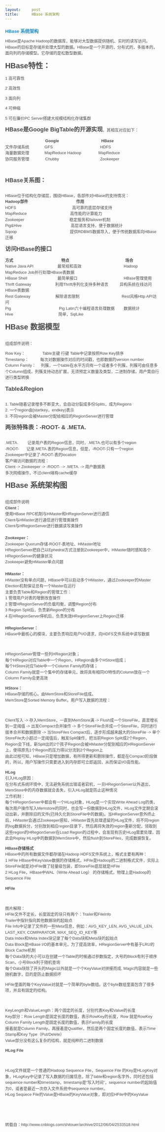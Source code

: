 ```yaml
---
layout:     post
title:      HBase 系统架构
---
```

<div id="article_content" class="article_content clearfix csdn-tracking-statistics" data-pid="blog" data-mod="popu_307" data-dsm="post">
								            <link rel="stylesheet" href="https://csdnimg.cn/release/phoenix/template/css/ck_htmledit_views-f76675cdea.css">
						<div class="htmledit_views" id="content_views">
                
<h1 class="postTitle" style="font-size:14.7px;color:rgb(75,75,75);font-family:Verdana, Geneva, Arial, Helvetica, sans-serif;">
<a id="cb_post_title_url" class="postTitle2" href="http://www.cnblogs.com/shitouer/archive/2012/06/04/2533518.html" rel="nofollow" style="text-decoration:none;color:rgb(26,139,200);">HBase 系统架构</a></h1>
<div id="cnblogs_post_body" style="color:rgb(75,75,75);font-family:Verdana, Geneva, Arial, Helvetica, sans-serif;font-size:13px;line-height:19.5px;">
<p style="line-height:1.5;">HBase是Apache Hadoop的数据库，能够对大型数据提供随机、实时的读写访问。HBase的目标是存储并处理大型的数据。HBase是一个开源的，分布式的，多版本的，面向列的存储模型。它存储的是松散型数据。</p>
<p style="line-height:1.5;"><span style="line-height:1.5;font-size:18pt;"><strong>HBase特性：</strong></span></p>
<p style="line-height:1.5;">1 高可靠性</p>
<p style="line-height:1.5;">2 高效性</p>
<p style="line-height:1.5;">3 面向列</p>
<p style="line-height:1.5;">4 可伸缩</p>
<p style="line-height:1.5;">5 可在廉价PC Server搭建大规模结构化存储集群</p>
<p style="line-height:1.5;"><span style="line-height:1.5;font-size:14pt;"><strong>HBase是Google BigTable的开源实现</strong></span>，其相互对应如下：</p>
<p style="line-height:1.5;">　　　　　　　　　　<strong>Google 　　　　　　　　　　 HBase</strong><br>
文件存储系统 　　　  GFS 　　　　　　　　　　　  HDFS<br>
海量数据处理 　　　  MapReduce Hadoop 　　　　MapReduce<br>
协同服务管理　　　　Chubby 　　　　　　　　　　Zookeeper</p>
<p style="line-height:1.5;"> </p>
<p style="line-height:1.5;"><span style="line-height:1.5;font-size:14pt;"><strong>HBase关系图：</strong></span></p>
<p style="line-height:1.5;"><img src="http://pic002.cnblogs.com/images/2012/79891/2012060400463595.jpg" alt="" style="border:0px;display:block;margin-left:auto;"></p>
<p style="line-height:1.5;">HBase位于结构化存储层，围绕HBase，各部件对HBase的支持情况：<br><strong>Hadoop部件　　　　　　　　　　　　作用</strong><br>
HDFS　　　　　　　　　　　　　　高可靠的底层存储支持<br>
MapReduce 　　　　　　　　　　  高性能的计算能力<br>
Zookeeper 　　　　　　　　　　　稳定服务和failover机制<br>
Pig&amp;Hive　　　　　　　　　　　　 高层语言支持，便于数据统计<br>
Sqoop　　　　　　　　　　　　　 提供RDBMS数据导入，便于传统数据库向HBase迁移</p>
<p style="line-height:1.5;"><span style="line-height:1.5;font-size:14pt;"><strong>访问HBase的接口</strong></span></p>
<p style="line-height:1.5;"><strong>方式　　　　　　　　　　　　特点　　　　　　　　　　　　　　场合</strong><br>
Native Java API　　　　　　最常规和高效 　　　　　　　　　　 Hadoop MapReduce Job并行处理HBase表数据<br>
HBase Shell　　　　　　　  最简单接口 　　　　　　　　　　　 HBase管理使用<br>
Thrift Gateway　　　　　　利用Thrift序列化支持多种语言 　　  异构系统在线访问HBase表数据<br>
Rest Gateway　　　　　　 解除语言限制 　　　　　　　　　　 Rest风格Http API访问<br>
Pig　　　　　　　　　　　　Pig Latin六十编程语言处理数据 　　数据统计<br>
Hive　　　　　　　　　　　 简单，SqlLike</p>
<p style="line-height:1.5;"><span style="line-height:1.5;font-size:18pt;"><strong>HBase 数据模型</strong></span></p>
<p style="line-height:1.5;"><img src="http://pic002.cnblogs.com/images/2012/79891/2012060400513336.jpg" alt="" style="border:0px;"></p>
<p style="line-height:1.5;">组成部件说明：</p>
<p style="line-height:1.5;">Row Key：　　 　　Table主键 行键 Table中记录按照Row Key排序<br>
Timestamp：   　　每次对数据操作对应的时间戳，也即数据的version number<br>
Column Family： 　列簇，一个table在水平方向有一个或者多个列簇，列簇可由任意多个Column组成，列簇支持动态扩展，无须预定义数量及类型，二进制存储，用户需自行进行类型转换</p>
<p style="line-height:1.5;"><span style="line-height:1.5;font-size:14pt;"><strong>Table&amp;Region</strong></span></p>
<p style="line-height:1.5;"><img src="http://pic002.cnblogs.com/images/2012/79891/2012060400532513.jpg" alt="" style="border:0px;display:block;margin-left:auto;"></p>
<p style="line-height:1.5;">1. Table随着记录增多不断变大，会自动分裂成多份Splits，成为Regions<br>
2. 一个region由[startkey，endkey)表示<br>
3. 不同region会被Master分配给相应的RegionServer进行管理</p>
<p style="line-height:1.5;"><span style="line-height:1.5;font-size:14pt;"><strong>两张特殊表：-ROOT- &amp; .META.</strong></span></p>
<p style="line-height:1.5;"><img src="http://pic002.cnblogs.com/images/2012/79891/2012060400544147.jpg" alt="" style="border:0px;display:block;margin-left:auto;"></p>
<p style="line-height:1.5;">.META. 　　记录用户表的Region信息，同时，.META.也可以有多个region<br>
-ROOT- 　  记录.META.表的Region信息，但是，-ROOT-只有一个region<br>
Zookeeper中记录了-ROOT-表的location<br>
客户端访问数据的流程：<br>
Client -&gt; Zookeeper -&gt; -ROOT- -&gt; .META. -&gt; 用户数据表<br>
多次网络操作，不过client端有cache缓存</p>
<p style="line-height:1.5;"><span style="line-height:1.5;font-size:18pt;"><strong>HBase 系统架构图</strong></span></p>
<p style="line-height:1.5;text-align:center;"><img src="http://pic002.cnblogs.com/images/2012/79891/2012060400561367.jpg" alt="" style="border:0px;"></p>
<p style="line-height:1.5;">组成部件说明<br><strong>Client：</strong><br>
使用HBase RPC机制与HMaster和HRegionServer进行通信<br>
Client与HMaster进行通信进行管理类操作<br>
Client与HRegionServer进行数据读写类操作<br><br><strong>Zookeeper：</strong><br>
Zookeeper Quorum存储-ROOT-表地址、HMaster地址<br>
HRegionServer把自己以Ephedral方式注册到Zookeeper中，HMaster随时感知各个HRegionServer的健康状况<br>
Zookeeper避免HMaster单点问题<br><br><strong>HMaster：</strong><br>
HMaster没有单点问题，HBase中可以启动多个HMaster，通过Zookeeper的Master Election机制保证总有一个Master在运行<br>
主要负责Table和Region的管理工作：<br>
1 管理用户对表的增删改查操作<br>
2 管理HRegionServer的负载均衡，调整Region分布<br>
3 Region Split后，负责新Region的分布<br>
4 在HRegionServer停机后，负责失效HRegionServer上Region迁移<br><br><strong>HRegionServer：</strong><br>
HBase中最核心的模块，主要负责响应用户I/O请求，向HDFS文件系统中读写数据</p>
<p style="line-height:1.5;text-align:center;"><img src="http://pic002.cnblogs.com/images/2012/79891/2012060400572691.jpg" alt="" style="border:0px;"></p>
<p style="line-height:1.5;"><br>
HRegionServer管理一些列HRegion对象；<br>
每个HRegion对应Table中一个Region，HRegion由多个HStore组成；<br>
每个HStore对应Table中一个Column Family的存储；<br>
Column Family就是一个集中的存储单元，故将具有相同IO特性的Column放在一个Column Family会更高效</p>
<p style="line-height:1.5;"><strong>HStore：</strong><br>
HBase存储的核心。由MemStore和StoreFile组成。<br>
MemStore是Sorted Memory Buffer。用户写入数据的流程：</p>
<p style="line-height:1.5;text-align:center;"><img src="http://pic002.cnblogs.com/images/2012/79891/2012060400574793.gif" alt="" style="border:0px;"></p>
<p style="line-height:1.5;"><br>
Client写入 -&gt; 存入MemStore，一直到MemStore满 -&gt; Flush成一个StoreFile，直至增长到一定阈值 -&gt; 出发Compact合并操作 -&gt; 多个StoreFile合并成一个StoreFile，同时进行版本合并和数据删除 -&gt; 当StoreFiles Compact后，逐步形成越来越大的StoreFile -&gt; 单个StoreFile大小超过一定阈值后，触发Split操作，把当前Region Split成2个Region，Region会下线，新Split出的2个孩子Region会被HMaster分配到相应的HRegionServer上，使得原先1个Region的压力得以分流到2个Region上<br>
由此过程可知，HBase只是增加数据，有所得更新和删除操作，都是在Compact阶段做的，所以，用户写操作只需要进入到内存即可立即返回，从而保证I/O高性能。</p>
<p style="line-height:1.5;"><strong>HLog</strong><br>
引入HLog原因：<br>
在分布式系统环境中，无法避免系统出错或者宕机，一旦HRegionServer以外退出，MemStore中的内存数据就会丢失，引入HLog就是防止这种情况<br>
工作机制：<br>
每个HRegionServer中都会有一个HLog对象，HLog是一个实现Write Ahead Log的类，每次用户操作写入Memstore的同时，也会写一份数据到HLog文件，HLog文件定期会滚动出新，并删除旧的文件(已持久化到StoreFile中的数据)。当HRegionServer意外终止后，HMaster会通过Zookeeper感知，HMaster首先处理遗留的HLog文件，将不同region的log数据拆分，分别放到相应region目录下，然后再将失效的region重新分配，领取到这些region的HRegionServer在Load
 Region的过程中，会发现有历史HLog需要处理，因此会Replay HLog中的数据到MemStore中，然后flush到StoreFiles，完成数据恢复。</p>
<p style="line-height:1.5;"><strong>HBase存储格式</strong><br>
HBase中的所有数据文件都存储在Hadoop HDFS文件系统上，格式主要有两种：<br>
1 HFile HBase中KeyValue数据的存储格式，HFile是Hadoop的二进制格式文件，实际上StoreFile就是对HFile做了轻量级包装，即StoreFile底层就是HFile<br>
2 HLog File，HBase中WAL（Write Ahead Log） 的存储格式，物理上是Hadoop的Sequence File</p>
<p style="line-height:1.5;"><strong>HFile</strong></p>
<p style="line-height:1.5;text-align:center;"><img src="http://pic002.cnblogs.com/images/2012/79891/2012060400581450.jpg" alt="" style="border:0px;"></p>
<p style="line-height:1.5;"><br>
图片解释：<br>
HFile文件不定长，长度固定的块只有两个：Trailer和FileInfo<br>
Trailer中指针指向其他数据块的起始点<br>
File Info中记录了文件的一些Meta信息，例如：AVG_KEY_LEN, AVG_VALUE_LEN, LAST_KEY, COMPARATOR, MAX_SEQ_ID_KEY等<br>
Data Index和Meta Index块记录了每个Data块和Meta块的起始点<br>
Data Block是HBase I/O的基本单元，为了提高效率，HRegionServer中有基于LRU的Block Cache机制<br>
每个Data块的大小可以在创建一个Table的时候通过参数指定，大号的Block有利于顺序Scan，小号Block利于随机查询<br>
每个Data块除了开头的Magic以外就是一个个KeyValue对拼接而成, Magic内容就是一些随机数字，目的是防止数据损坏</p>
<p style="line-height:1.5;">HFile里面的每个KeyValue对就是一个简单的byte数组。这个byte数组里面包含了很多项，并且有固定的结构。</p>
<p style="line-height:1.5;text-align:center;"><img src="http://pic002.cnblogs.com/images/2012/79891/2012060400583891.jpg" alt="" style="border:0px;"></p>
<p style="line-height:1.5;"><br>
KeyLength和ValueLength：两个固定的长度，分别代表Key和Value的长度<br>
Key部分：Row Length是固定长度的数值，表示RowKey的长度，Row 就是RowKey<br>
Column Family Length是固定长度的数值，表示Family的长度<br>
接着就是Column Family，再接着是Qualifier，然后是两个固定长度的数值，表示Time Stamp和Key Type（Put/Delete）<br>
Value部分没有这么复杂的结构，就是纯粹的二进制数据</p>
<p style="line-height:1.5;"><strong>HLog File</strong></p>
<p style="line-height:1.5;text-align:center;"><img src="http://pic002.cnblogs.com/images/2012/79891/2012060400590244.jpg" alt="" style="border:0px;"></p>
<p style="line-height:1.5;"><br>
HLog文件就是一个普通的Hadoop Sequence File，Sequence File 的Key是HLogKey对象，HLogKey中记录了写入数据的归属信息，除了table和region名字外，同时还包括 sequence number和timestamp，timestamp是“写入时间”，sequence number的起始值为0，或者是最近一次存入文件系统中sequence number。<br>
HLog Sequece File的Value是HBase的KeyValue对象，即对应HFile中的KeyValue</p>
<p style="line-height:1.5;"><br></p>
<p style="line-height:1.5;"><br></p>
<p style="line-height:1.5;">转载自：http://www.cnblogs.com/shitouer/archive/2012/06/04/2533518.html</p>
</div>
            </div>
                </div>